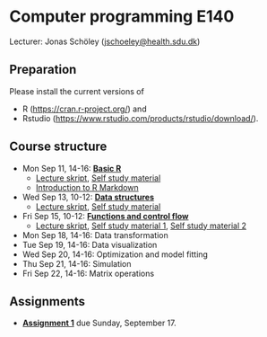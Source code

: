 Computer programming E140
=========================

Lecturer: Jonas Schöley (jschoeley@health.sdu.dk)

Preparation
-----------

Please install the current versions of
  - R (https://cran.r-project.org/) and
  - Rstudio (https://www.rstudio.com/products/rstudio/download/).

Course structure
----------------

- Mon Sep 11, 14-16: [**Basic R**](https://github.com/jschoeley/edsd1718-rstats/tree/master/01-the_basics)
    - [Lecture skript](https://github.com/jschoeley/edsd1718-rstats/blob/master/01-the_basics/01-the_basics-lecture_code.pdf), [Self study material](https://github.com/jschoeley/edsd1718-rstats/blob/master/01-the_basics/extended_notes/01-the_basics.pdf)
    - [Introduction to R Markdown](http://rmarkdown.rstudio.com/lesson-1.html)
- Wed Sep 13, 10-12: [**Data structures**](https://github.com/jschoeley/edsd1718-rstats/tree/master/02-data_structures)
    - [Lecture skript](https://github.com/jschoeley/edsd1718-rstats/blob/master/02-data_structures/02-data_structures-lecture_code.pdf), [Self study material](https://github.com/jschoeley/edsd1718-rstats/blob/master/02-data_structures/extended_notes/02-data_structures.pdf)
- Fri Sep 15, 10-12: [**Functions and control flow**](https://github.com/jschoeley/edsd1718-rstats/tree/master/03-functions_and_control_flow)
    - [Lecture skript](https://github.com/jschoeley/edsd1718-rstats/blob/master/03-functions_and_control_flow/03-functions_and_control_flow.pdf), [Self study material 1](https://github.com/jschoeley/edsd1718-rstats/blob/master/03-functions_and_control_flow/extended_notes/ControlStructures.pdf), [Self study material 2](https://github.com/jschoeley/edsd1718-rstats/blob/master/03-functions_and_control_flow/extended_notes/WriteFunctions.pdf)
- Mon Sep 18, 14-16: Data transformation
- Tue Sep 19, 14-16: Data visualization
- Wed Sep 20, 14-16: Optimization and model fitting
- Thu Sep 21, 14-16: Simulation
- Fri Sep 22, 14-16: Matrix operations

Assignments
-----------

- [**Assignment 1**](https://github.com/jschoeley/edsd1718-rstats/tree/master/assignment1/assignment1.pdf) due Sunday, September 17.
